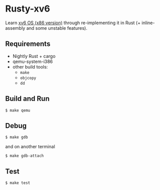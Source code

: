 # Rusty-xv6

Learn [xv6 OS (x86 version)](https://github.com/mit-pdos/xv6-public) through
re-implementing it in Rust (+ inline-assembly and some unstable features).

## Requirements
- Nightly Rust + cargo
- qemu-system-i386
- other build tools:
    - `make`
    - `objcopy`
    - `dd`

## Build and Run
```
$ make qemu
```

## Debug
```
$ make gdb
```
and on another terminal
```
$ make gdb-attach
```

## Test
```
$ make test
```